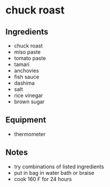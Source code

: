 # chuck roast

## Ingredients

- chuck roast
- miso paste
- tomato paste
- tamari
- anchovies
- fish sauce
- dashima
- salt
- rice vinegar
- brown sugar

## Equipment

- thermometer

## Notes

- try combinations of listed ingredients
- put in bag in water bath or braise
- cook 160 F for 24 hours
